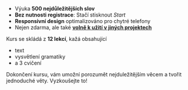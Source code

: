 - Výuka **500 nejdůležitějších slov**
- **Bez nutnosti registrace**: Stačí stisknout *Start*
- **Responsivní design** optimalizováno pro chytré telefony
- Nejen zdarma, ale také **[volně k užití v jiných projektech](https://github.com/Esperanto/kurso-zagreba-metodo)**

Kurs se skládá z **12 lekcí**, kažá obsahující

- text
- vysvětlení gramatiky
- a 3 cvičení

Dokončení kursu, vám umožní porozumět nejduležitějším věcem a tvořit jednoduché věty. Vyzkoušejte to!
